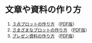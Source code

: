 # 文章や資料の作り方

1. [３点プロットの作り方](./3p-plot.pptx?raw=true) （[PDF版](./3p-plot.pdf)）
2. [さまざまなプロットの作り方](./all-plot.pptx?raw=true) （[PDF版](./all-plot.pdf)）
3. [プレゼン資料の作り方](./slide.pptx?raw=true) （[PDF版](./slide.pdf)）

